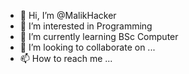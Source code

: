- 👋 Hi, I’m @MalikHacker
- 👀 I’m interested in Programming
- 🌱 I’m currently learning BSc Computer
- 💞️ I’m looking to collaborate on ...
- 📫 How to reach me ...

<!---
MalikHacker/MalikHacker is a ✨ special ✨ repository because its `README.md` (this file) appears on your GitHub profile.
You can click the Preview link to take a look at your changes.
--->
